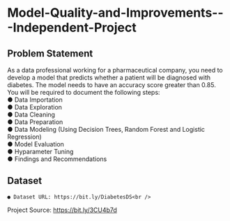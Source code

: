 # Model-Quality-and-Improvements---Independent-Project

## Problem Statement
As a data professional working for a pharmaceutical company, you need to develop a
model that predicts whether a patient will be diagnosed with diabetes. The model needs
to have an accuracy score greater than 0.85.<br />
You will be required to document the following steps:<br />
    ● Data Importation<br />
    ● Data Exploration<br />
    ● Data Cleaning<br />
    ● Data Preparation<br />
    ● Data Modeling (Using Decision Trees, Random Forest and Logistic Regression)<br />
    ● Model Evaluation<br />
    ● Hyparameter Tuning<br />
    ● Findings and Recommendations<br />
    
## Dataset<br />
    ● Dataset URL: https://bit.ly/DiabetesDS<br />
Project Source: https://bit.ly/3CU4b7d
